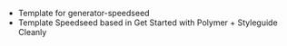- Template for generator-speedseed
- Template Speedseed based in Get Started with Polymer + Styleguide Cleanly